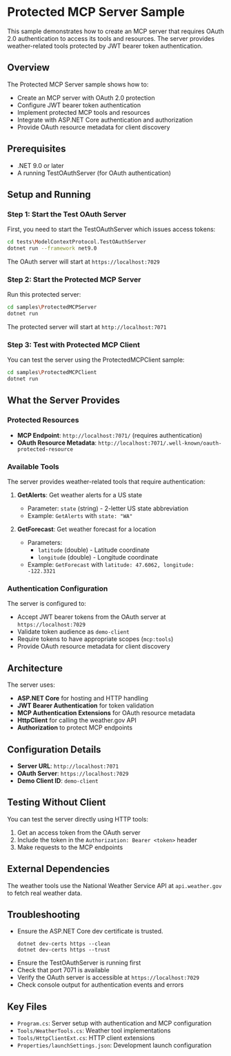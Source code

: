 # Protected MCP Server Sample

This sample demonstrates how to create an MCP server that requires OAuth 2.0 authentication to access its tools and resources. The server provides weather-related tools protected by JWT bearer token authentication.

## Overview

The Protected MCP Server sample shows how to:
- Create an MCP server with OAuth 2.0 protection
- Configure JWT bearer token authentication
- Implement protected MCP tools and resources
- Integrate with ASP.NET Core authentication and authorization
- Provide OAuth resource metadata for client discovery

## Prerequisites

- .NET 9.0 or later
- A running TestOAuthServer (for OAuth authentication)

## Setup and Running

### Step 1: Start the Test OAuth Server

First, you need to start the TestOAuthServer which issues access tokens:

```bash
cd tests\ModelContextProtocol.TestOAuthServer
dotnet run --framework net9.0
```

The OAuth server will start at `https://localhost:7029`

### Step 2: Start the Protected MCP Server

Run this protected server:

```bash
cd samples\ProtectedMCPServer
dotnet run
```

The protected server will start at `http://localhost:7071`

### Step 3: Test with Protected MCP Client

You can test the server using the ProtectedMCPClient sample:

```bash
cd samples\ProtectedMCPClient
dotnet run
```

## What the Server Provides

### Protected Resources

- **MCP Endpoint**: `http://localhost:7071/` (requires authentication)
- **OAuth Resource Metadata**: `http://localhost:7071/.well-known/oauth-protected-resource`

### Available Tools

The server provides weather-related tools that require authentication:

1. **GetAlerts**: Get weather alerts for a US state
   - Parameter: `state` (string) - 2-letter US state abbreviation
   - Example: `GetAlerts` with `state: "WA"`

2. **GetForecast**: Get weather forecast for a location
   - Parameters: 
     - `latitude` (double) - Latitude coordinate
     - `longitude` (double) - Longitude coordinate
   - Example: `GetForecast` with `latitude: 47.6062, longitude: -122.3321`

### Authentication Configuration

The server is configured to:
- Accept JWT bearer tokens from the OAuth server at `https://localhost:7029`
- Validate token audience as `demo-client`
- Require tokens to have appropriate scopes (`mcp:tools`)
- Provide OAuth resource metadata for client discovery

## Architecture

The server uses:
- **ASP.NET Core** for hosting and HTTP handling
- **JWT Bearer Authentication** for token validation
- **MCP Authentication Extensions** for OAuth resource metadata
- **HttpClient** for calling the weather.gov API
- **Authorization** to protect MCP endpoints

## Configuration Details

- **Server URL**: `http://localhost:7071`
- **OAuth Server**: `https://localhost:7029`
- **Demo Client ID**: `demo-client`

## Testing Without Client

You can test the server directly using HTTP tools:

1. Get an access token from the OAuth server
2. Include the token in the `Authorization: Bearer <token>` header
3. Make requests to the MCP endpoints

## External Dependencies

The weather tools use the National Weather Service API at `api.weather.gov` to fetch real weather data.

## Troubleshooting

- Ensure the ASP.NET Core dev certificate is trusted.
  ```
  dotnet dev-certs https --clean
  dotnet dev-certs https --trust
  ```
- Ensure the TestOAuthServer is running first
- Check that port 7071 is available
- Verify the OAuth server is accessible at `https://localhost:7029`
- Check console output for authentication events and errors

## Key Files

- `Program.cs`: Server setup with authentication and MCP configuration
- `Tools/WeatherTools.cs`: Weather tool implementations
- `Tools/HttpClientExt.cs`: HTTP client extensions
- `Properties/launchSettings.json`: Development launch configuration